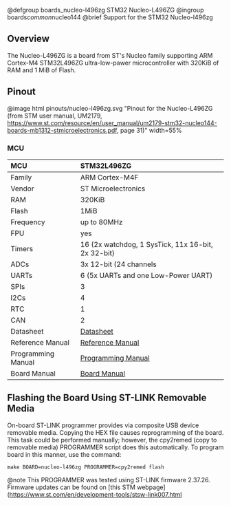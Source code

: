 @defgroup    boards_nucleo-l496zg STM32 Nucleo-L496ZG
@ingroup     boards*common*nucleo144
@brief       Support for the STM32 Nucleo-l496zg

## Overview

The Nucleo-L496ZG is a board from ST's Nucleo family supporting ARM Cortex-M4
STM32L496ZG ultra-low-pawer microcontroller with 320KiB of RAM and 1 MiB of Flash.

## Pinout

@image html pinouts/nucleo-l496zg.svg "Pinout for the Nucleo-L496ZG (from STM user manual, UM2179, https://www.st.com/resource/en/user_manual/um2179-stm32-nucleo144-boards-mb1312-stmicroelectronics.pdf, page 31)" width=55%

### MCU

| MCU        |   STM32L496ZG      |
|:---------- |:------------------ |
| Family     | ARM Cortex-M4F     |
| Vendor     | ST Microelectronics|
| RAM        | 320KiB             |
| Flash      | 1MiB               |
| Frequency  | up to 80MHz        |
| FPU        | yes                |
| Timers     | 16 (2x watchdog, 1 SysTick, 11x 16-bit, 2x 32-bit) |
| ADCs       | 3x 12-bit (24 channels |
| UARTs      | 6 (5x UARTs and one Low-Power UART) |
| SPIs       | 3                  |
| I2Cs       | 4                  |
| RTC        | 1                  |
| CAN        | 2                  |
| Datasheet  | [Datasheet](https://www.st.com/resource/en/datasheet/stm32l496vg.pdf) |
| Reference Manual | [Reference Manual](https://www.st.com/resource/en/reference_manual/rm0351-stm32l47xxx-stm32l48xxx-stm32l49xxx-and-stm32l4axxx-advanced-armbased-32bit-mcus-stmicroelectronics.pdf) |
| Programming Manual | [Programming Manual](https://www.st.com/content/ccc/resource/technical/document/programming_manual/6c/3a/cb/e7/e4/ea/44/9b/DM00046982.pdf/files/DM00046982.pdf/jcr:content/translations/en.DM00046982.pdf) |
| Board Manual | [Board Manual](https://www.st.com/resource/en/user_manual/um2179-stm32-nucleo144-boards-mb1312-stmicroelectronics.pdf) |

## Flashing the Board Using ST-LINK Removable Media

On-board ST-LINK programmer provides via composite USB device removable media.
Copying the HEX file causes reprogramming of the board. This task
could be performed manually; however, the cpy2remed (copy to removable
media) PROGRAMMER script does this automatically. To program board in
this manner, use the command:
```
make BOARD=nucleo-l496zg PROGRAMMER=cpy2remed flash
```
@note This PROGRAMMER was tested using ST-LINK firmware 2.37.26. Firmware updates
      can be found on [this STM webpage](https://www.st.com/en/development-tools/stsw-link007.html
